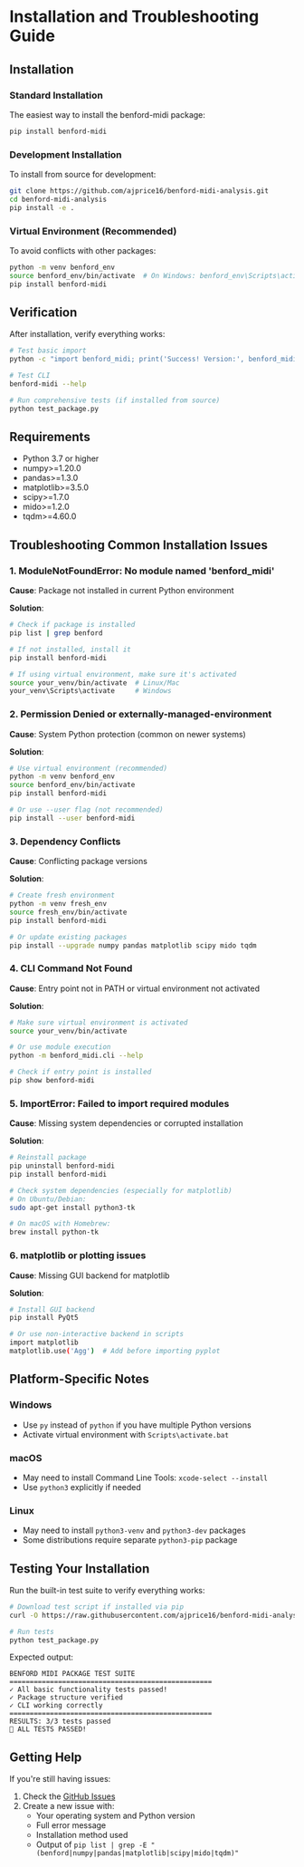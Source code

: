 # Installation and Troubleshooting Guide

## Installation

### Standard Installation

The easiest way to install the benford-midi package:

```bash
pip install benford-midi
```

### Development Installation

To install from source for development:

```bash
git clone https://github.com/ajprice16/benford-midi-analysis.git
cd benford-midi-analysis
pip install -e .
```

### Virtual Environment (Recommended)

To avoid conflicts with other packages:

```bash
python -m venv benford_env
source benford_env/bin/activate  # On Windows: benford_env\Scripts\activate
pip install benford-midi
```

## Verification

After installation, verify everything works:

```bash
# Test basic import
python -c "import benford_midi; print('Success! Version:', benford_midi.__version__)"

# Test CLI
benford-midi --help

# Run comprehensive tests (if installed from source)
python test_package.py
```

## Requirements

- Python 3.7 or higher
- numpy>=1.20.0
- pandas>=1.3.0
- matplotlib>=3.5.0
- scipy>=1.7.0
- mido>=1.2.0
- tqdm>=4.60.0

## Troubleshooting Common Installation Issues

### 1. ModuleNotFoundError: No module named 'benford_midi'

**Cause**: Package not installed in current Python environment

**Solution**:
```bash
# Check if package is installed
pip list | grep benford

# If not installed, install it
pip install benford-midi

# If using virtual environment, make sure it's activated
source your_venv/bin/activate  # Linux/Mac
your_venv\Scripts\activate     # Windows
```

### 2. Permission Denied or externally-managed-environment

**Cause**: System Python protection (common on newer systems)

**Solution**:
```bash
# Use virtual environment (recommended)
python -m venv benford_env
source benford_env/bin/activate
pip install benford-midi

# Or use --user flag (not recommended)
pip install --user benford-midi
```

### 3. Dependency Conflicts

**Cause**: Conflicting package versions

**Solution**:
```bash
# Create fresh environment
python -m venv fresh_env
source fresh_env/bin/activate
pip install benford-midi

# Or update existing packages
pip install --upgrade numpy pandas matplotlib scipy mido tqdm
```

### 4. CLI Command Not Found

**Cause**: Entry point not in PATH or virtual environment not activated

**Solution**:
```bash
# Make sure virtual environment is activated
source your_venv/bin/activate

# Or use module execution
python -m benford_midi.cli --help

# Check if entry point is installed
pip show benford-midi
```

### 5. ImportError: Failed to import required modules

**Cause**: Missing system dependencies or corrupted installation

**Solution**:
```bash
# Reinstall package
pip uninstall benford-midi
pip install benford-midi

# Check system dependencies (especially for matplotlib)
# On Ubuntu/Debian:
sudo apt-get install python3-tk

# On macOS with Homebrew:
brew install python-tk
```

### 6. matplotlib or plotting issues

**Cause**: Missing GUI backend for matplotlib

**Solution**:
```bash
# Install GUI backend
pip install PyQt5

# Or use non-interactive backend in scripts
import matplotlib
matplotlib.use('Agg')  # Add before importing pyplot
```

## Platform-Specific Notes

### Windows
- Use `py` instead of `python` if you have multiple Python versions
- Activate virtual environment with `Scripts\activate.bat`

### macOS
- May need to install Command Line Tools: `xcode-select --install`
- Use `python3` explicitly if needed

### Linux
- May need to install `python3-venv` and `python3-dev` packages
- Some distributions require separate `python3-pip` package

## Testing Your Installation

Run the built-in test suite to verify everything works:

```bash
# Download test script if installed via pip
curl -O https://raw.githubusercontent.com/ajprice16/benford-midi-analysis/main/test_package.py

# Run tests
python test_package.py
```

Expected output:
```
BENFORD MIDI PACKAGE TEST SUITE
==================================================
✓ All basic functionality tests passed!
✓ Package structure verified
✓ CLI working correctly
==================================================
RESULTS: 3/3 tests passed
🎉 ALL TESTS PASSED!
```

## Getting Help

If you're still having issues:

1. Check the [GitHub Issues](https://github.com/ajprice16/benford-midi-analysis/issues)
2. Create a new issue with:
   - Your operating system and Python version
   - Full error message
   - Installation method used
   - Output of `pip list | grep -E "(benford|numpy|pandas|matplotlib|scipy|mido|tqdm)"`
